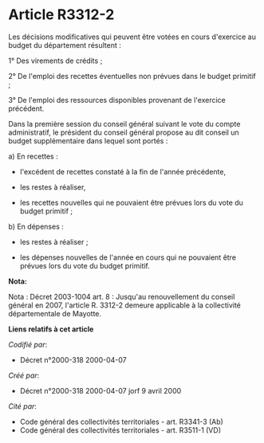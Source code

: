 # Article R3312-2

Les décisions modificatives qui peuvent être votées en cours d'exercice au budget du département résultent :

1° Des virements de crédits ;

2° De l'emploi des recettes éventuelles non prévues dans le budget primitif ;

3° De l'emploi des ressources disponibles provenant de l'exercice précédent.

Dans la première session du conseil général suivant le vote du compte administratif, le président du conseil général propose
au dit conseil un budget supplémentaire dans lequel sont portés :

a) En recettes :

- l'excédent de recettes constaté à la fin de l'année précédente,

- les restes à réaliser, 

- les recettes nouvelles qui ne pouvaient être prévues lors du vote du budget primitif ;

b) En dépenses :

- les restes à réaliser ;

- les dépenses nouvelles de l'année en cours qui ne pouvaient être prévues lors du vote du budget primitif.

**Nota:**

Nota : Décret 2003-1004 art. 8 : Jusqu'au renouvellement du conseil général en 2007, l'article R. 3312-2 demeure applicable à
la collectivité départementale de Mayotte.

**Liens relatifs à cet article**

_Codifié par_:

  - Décret n°2000-318 2000-04-07

_Créé par_:

  - Décret n°2000-318 2000-04-07 jorf 9 avril 2000

_Cité par_:

  - Code général des collectivités territoriales - art. R3341-3 (Ab)
  - Code général des collectivités territoriales - art. R3511-1 (VD)
